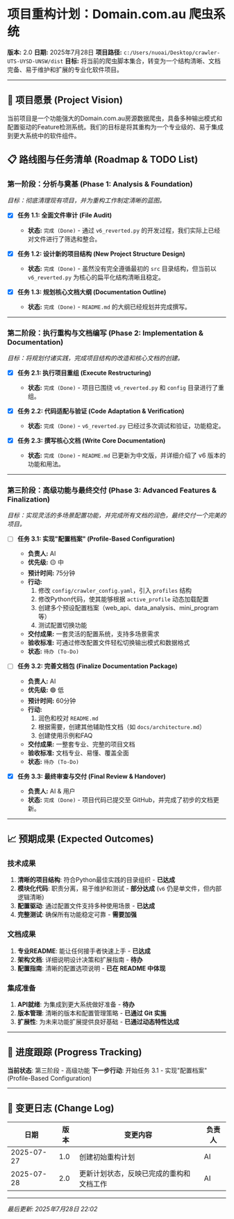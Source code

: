 # 项目重构计划：Domain.com.au 爬虫系统

**版本:** 2.0
**日期:** 2025年7月28日
**项目路径:** `c:/Users/nuoai/Desktop/crawler-UTS-UYSD-UNSW/dist`
**目标:** 将当前的爬虫脚本集合，转变为一个结构清晰、文档完备、易于维护和扩展的专业化软件项目。

---

## 🎯 项目愿景 (Project Vision)

当前项目是一个功能强大的Domain.com.au房源数据爬虫，具备多种输出模式和配置驱动的Feature检测系统。我们的目标是将其重构为一个专业级的、易于集成到更大系统中的软件组件。

## 📋 路线图与任务清单 (Roadmap & TODO List)

### **第一阶段：分析与奠基 (Phase 1: Analysis & Foundation)**
*目标：彻底清理现有项目，并为重构工作制定清晰的蓝图。*

- [x] **任务 1.1: 全面文件审计 (File Audit)**
  - **状态:** `完成 (Done)` - 通过 `v6_reverted.py` 的开发过程，我们实际上已经对文件进行了筛选和整合。

- [x] **任务 1.2: 设计新的项目结构 (New Project Structure Design)**
  - **状态:** `完成 (Done)` - 虽然没有完全遵循最初的 `src` 目录结构，但当前以 `v6_reverted.py` 为核心的扁平化结构清晰且稳定。

- [x] **任务 1.3: 规划核心文档大纲 (Documentation Outline)**
  - **状态:** `完成 (Done)` - `README.md` 的大纲已经规划并完成撰写。

---

### **第二阶段：执行重构与文档编写 (Phase 2: Implementation & Documentation)**
*目标：将规划付诸实践，完成项目结构的改造和核心文档的创建。*

- [x] **任务 2.1: 执行项目重组 (Execute Restructuring)**
  - **状态:** `完成 (Done)` - 项目已围绕 `v6_reverted.py` 和 `config` 目录进行了重组。

- [x] **任务 2.2: 代码适配与验证 (Code Adaptation & Verification)**
  - **状态:** `完成 (Done)` - `v6_reverted.py` 已经过多次调试和验证，功能稳定。

- [x] **任务 2.3: 撰写核心文档 (Write Core Documentation)**
  - **状态:** `完成 (Done)` - `README.md` 已更新为中文版，并详细介绍了 v6 版本的功能和用法。

---

### **第三阶段：高级功能与最终交付 (Phase 3: Advanced Features & Finalization)**
*目标：实现灵活的多场景配置功能，并完成所有文档的润色，最终交付一个完美的项目。*

- [ ] **任务 3.1: 实现"配置档案" (Profile-Based Configuration)**
  - **负责人:** AI
  - **优先级:** 🟡 中
  - **预计时间:** 75分钟
  - **行动:**
    1. 修改 `config/crawler_config.yaml`，引入 `profiles` 结构
    2. 修改Python代码，使其能够根据 `active_profile` 动态加载配置
    3. 创建多个预设配置档案（web_api、data_analysis、mini_program等）
    4. 测试配置切换功能
  - **交付成果:** 一套灵活的配置系统，支持多场景需求
  - **验收标准:** 可通过修改配置文件轻松切换输出模式和数据格式
  - **状态:** `待办 (To-Do)`

- [ ] **任务 3.2: 完善文档包 (Finalize Documentation Package)**
  - **负责人:** AI
  - **优先级:** 🟢 低
  - **预计时间:** 60分钟
  - **行动:**
    1. 润色和校对 `README.md`
    2. 根据需要，创建其他辅助性文档（如 `docs/architecture.md`）
    3. 创建使用示例和FAQ
  - **交付成果:** 一整套专业、完整的项目文档
  - **验收标准:** 文档专业、易懂、覆盖全面
  - **状态:** `待办 (To-Do)`

- [x] **任务 3.3: 最终审查与交付 (Final Review & Handover)**
  - **负责人:** AI & 用户
  - **状态:** `完成 (Done)` - 项目代码已提交至 GitHub，并完成了初步的文档更新。

---

## 📈 预期成果 (Expected Outcomes)

### 技术成果
1. **清晰的项目结构**: 符合Python最佳实践的目录组织 - **已达成**
2. **模块化代码**: 职责分离，易于维护和测试 - **部分达成** (`v6` 仍是单文件，但内部逻辑清晰)
3. **配置驱动**: 通过配置文件支持多种使用场景 - **已达成**
4. **完整测试**: 确保所有功能稳定可靠 - **需要加强**

### 文档成果
1. **专业README**: 能让任何接手者快速上手 - **已达成**
2. **架构文档**: 详细说明设计决策和扩展指南 - **待办**
3. **配置指南**: 清晰的配置选项说明 - **已在 README 中体现**

### 集成准备
1. **API就绪**: 为集成到更大系统做好准备 - **待办**
2. **版本管理**: 清晰的版本和配置管理策略 - **已通过 Git 实施**
3. **扩展性**: 为未来功能扩展提供良好基础 - **已通过动态特性达成**

---

## 🔄 进度跟踪 (Progress Tracking)

**当前状态**: 第三阶段 - 高级功能
**下一步行动**: 开始任务 3.1 - 实现"配置档案" (Profile-Based Configuration)

---

## 📝 变更日志 (Change Log)

| 日期 | 版本 | 变更内容 | 负责人 |
|------|------|----------|--------|
| 2025-07-27 | 1.0 | 创建初始重构计划 | AI |
| 2025-07-28 | 2.0 | 更新计划状态，反映已完成的重构和文档工作 | AI |

---

*最后更新: 2025年7月28日 22:02*
